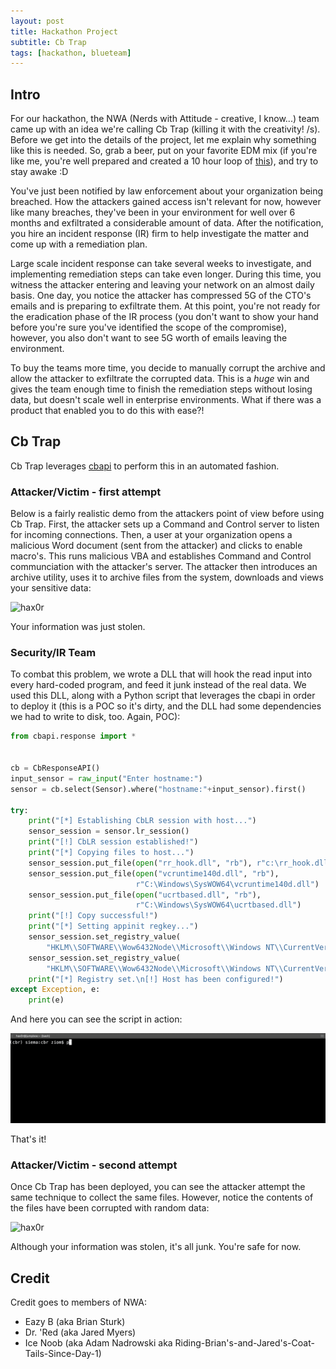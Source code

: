 ```yaml
---
layout: post
title: Hackathon Project
subtitle: Cb Trap
tags: [hackathon, blueteam]
---
```


## Intro

For our hackathon, the NWA (Nerds with Attitude - creative, I know...) team came up with an idea we're calling Cb Trap (killing it with the creativity! /s). Before we get into the details of the project, let me explain why something like this is needed. So, grab a beer, put on your favorite EDM mix (if you're like me, you're well prepared and created a 10 hour loop of [this](https://www.youtube.com/watch?v=sUtoxEZvPyY)), and try to stay awake :D

You've just been notified by law enforcement about your organization being breached. How the attackers gained access isn't relevant for now, however like many breaches, they've been in your environment for well over 6 months and exfiltrated a considerable amount of data. After the notification, you hire an incident response (IR) firm to help investigate the matter and come up with a remediation plan.

Large scale incident response can take several weeks to investigate, and implementing remediation steps can take even longer. During this time, you witness the attacker entering and leaving your network on an almost daily basis. One day, you notice the attacker has compressed 5G of the CTO's emails and is preparing to exfiltrate them. At this point, you're not ready for the eradication phase of the IR process (you don't want to show your hand before you're sure you've identified the scope of the compromise), however, you also don't want to see 5G worth of emails leaving the environment.

To buy the teams more time, you decide to manually corrupt the archive and allow the attacker to exfiltrate the corrupted data. This is a _huge_ win and gives the team enough time to finish the remediation steps without losing data, but doesn't scale well in enterprise environments. What if there was a product that enabled you to do this with ease?!

## Cb Trap

Cb Trap leverages [cbapi](https://cbapi.readthedocs.io/en/latest/) to perform this in an automated fashion.

### Attacker/Victim - first attempt

Below is a fairly realistic demo from the attackers point of view before using Cb Trap. First, the attacker sets up a Command and Control server to listen for incoming connections. Then, a user at your organization opens a malicious Word document (sent from the attacker) and clicks to enable macro's. This runs malicious VBA and establishes Command and Control communciation with the attacker's server. The attacker then introduces an archive utility, uses it to archive files from the system, downloads and views your sensitive data:

![hax0r](../img/cbtrap-1.gif)

Your information was just stolen.

### Security/IR Team

To combat this problem, we wrote a DLL that will hook the read input into every hard-coded program, and feed it junk instead of the real data. We used this DLL, along with a Python script that leverages the cbapi in order to deploy it (this is a POC so it's dirty, and the DLL had some dependencies we had to write to disk, too. Again, POC):

```python
from cbapi.response import *


cb = CbResponseAPI()
input_sensor = raw_input("Enter hostname:")
sensor = cb.select(Sensor).where("hostname:"+input_sensor).first()

try:
    print("[*] Establishing CbLR session with host...")
    sensor_session = sensor.lr_session()
    print("[!] CbLR session established!")
    print("[*] Copying files to host...")
    sensor_session.put_file(open("rr_hook.dll", "rb"), r"c:\rr_hook.dll")
    sensor_session.put_file(open("vcruntime140d.dll", "rb"),
                            r"C:\Windows\SysWOW64\vcruntime140d.dll")
    sensor_session.put_file(open("ucrtbased.dll", "rb"),
                            r"C:\Windows\SysWOW64\ucrtbased.dll")
    print("[!] Copy successful!")
    print("[*] Setting appinit regkey...")
    sensor_session.set_registry_value(
        "HKLM\\SOFTWARE\\Wow6432Node\\Microsoft\\Windows NT\\CurrentVersion\\Windows\\AppInit_DLLs", "c:\\rr_hook.dll", overwrite=True, value_type=None)
    sensor_session.set_registry_value(
        "HKLM\\SOFTWARE\\Wow6432Node\\Microsoft\\Windows NT\\CurrentVersion\\Windows\\LoadAppInit_DLLs", "00000001", overwrite=True, value_type='REG_DWORD')
    print("[*] Registry set.\n[!] Host has been configured!")
except Exception, e:
    print(e)
```

And here you can see the script in action:

![hax0r](../img/cbtrap-2.gif)

That's it!

### Attacker/Victim - second attempt

Once Cb Trap has been deployed, you can see the attacker attempt the same technique to collect the same files. However, notice the contents of the files have been corrupted with random data:

![hax0r](../img/cbtrap-3.gif)

Although your information was stolen, it's all junk. You're safe for now.

## Credit

Credit goes to members of NWA:  

* Eazy B (aka Brian Sturk)
* Dr. 'Red (aka Jared Myers)
* Ice Noob (aka Adam Nadrowski aka Riding-Brian's-and-Jared's-Coat-Tails-Since-Day-1)
